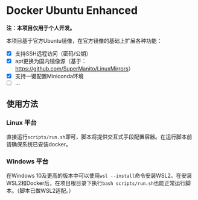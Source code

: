 # Docker Ubuntu Enhanced

**注：本项目仅用于个人开发。**

本项目基于官方Ubuntu镜像，在官方镜像的基础上扩展各种功能：

- [x] 支持SSH远程访问（密码/公钥）
- [x] apt更换为国内镜像源（基于：<https://github.com/SuperManito/LinuxMirrors>）
- [x] 支持一键配置Miniconda环境
- [ ] ...

## 使用方法

### Linux 平台

直接运行`scripts/run.sh`即可，脚本将提供交互式手段配置容器。在运行脚本前请确保系统已安装docker。

### Windows 平台

在Windows 10及更高的版本中可以使用`wsl --install`命令安装WSL2。在安装WSL2和Docker后，在项目根目录下执行`bash scripts/run.sh`也能正常运行脚本。（脚本已做WSL2适配。）
